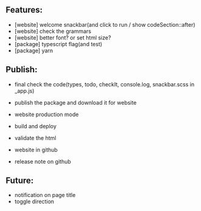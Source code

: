  ## Features:
- [website] welcome snackbar(and click to run / show codeSection::after)
- [website] check the grammars
- [website] better font? or set html size?
- [package] typescript flag(and test)
- [package] yarn

## Publish:
- final check the code(types, todo, checkIt, console.log, snackbar.scss in _app.js)
- publish the package and download it for website
- website production mode
- build and deploy
- validate the html









- website in github
- release note on github

## Future:
- notification on page title
- toggle direction